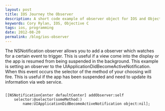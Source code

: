 ```yaml
---
layout: post
title: IOS Journey the Observer
description: A short code example of observer object for IOS and Objective C
keywords: Cory Rylan, IOS, Objective C
tags: ios, programming
date: 2012-08-20
permalink: /blog/ios-observer
---
```


The NSNotification observer allows you to add a observer which watches for a certain
event to trigger. This is useful if a view come into the display or the app is resumed
from being suspended in the background. This example is setting an observer to the
UIApplicationDidBecomeActiveNotification. When this event occurs the selector of
the method of your choosing will fire. This is useful if the app has been suspended
and need to update its information via web service.

<pre class="language-clike">
<code>
[[NSNotificationCenter defaultCenter] addObserver:self
    selector:@selector(someMethod:)
        name:UIApplicationDidBecomeActiveNotification object:nil];
</code>
</pre>